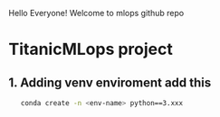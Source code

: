 Hello Everyone! 
Welcome to mlops github repo
# TitanicMLops project
## 1. Adding venv enviroment add this
```bash
   conda create -n <env-name> python==3.xxx 
``` 

